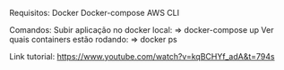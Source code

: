 Requisitos:
  Docker
  Docker-compose
  AWS CLI


Comandos:
  Subir aplicação no docker local:
    => docker-compose up
  Ver quais containers estão rodando:
    => docker ps

  

Link tutorial: https://www.youtube.com/watch?v=kqBCHYf_adA&t=794s
